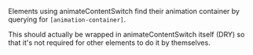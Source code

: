 Elements using animateContentSwitch find their animation container
by querying for `[animation-container]`.

This should actually be wrapped in animateContentSwitch itself (DRY) so that it's not required
for other elements to do it by themselves.